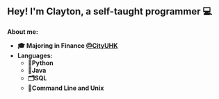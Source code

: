 ## Hey! I'm Clayton, a self-taught programmer :computer:

<b>About me:<b>
- :mortar_board: Majoring in Finance <a href="https://www.cityu.edu.hk/" target="_blank">@CityUHK</a>
- Languages:
  - :circus_tent:Python 
  - :tea:Java
  - :card_index_dividers:SQL
  - :scroll:Command Line and Unix 
